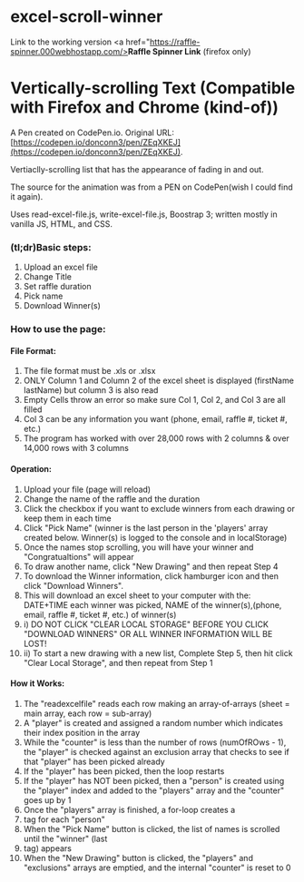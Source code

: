 # excel-scroll-winner
Link to the working version <a href="https://raffle-spinner.000webhostapp.com/><strong>Raffle Spinner Link</strong> (firefox only)</a>

# Vertically-scrolling Text (Compatible with Firefox and Chrome (kind-of))

A Pen created on CodePen.io. Original URL: [https://codepen.io/donconn3/pen/ZEqXKEJ](https://codepen.io/donconn3/pen/ZEqXKEJ).

Vertiaclly-scrolling list that has the appearance of fading in and out.

The source for the animation was from a PEN on CodePen(wish I could find it again).

Uses read-excel-file.js, write-excel-file.js, Boostrap 3; written mostly in vanilla JS, HTML, and CSS. 
<h3>(tl;dr)Basic steps:</h3>
<ol>
  <li>Upload an excel file</li>
 <li>Change Title</li>
 <li>Set raffle duration</li>
 <li>Pick name</li>
 <li>Download Winner(s) </li>
</ol>
  
<h3>How to use the page:</h3>
  <h4>File Format:</h4>
  <ol>
    <li>The file format must be .xls or .xlsx</li>
<li>ONLY Column 1 and Column 2 of the excel sheet is displayed (firstName lastName) but column 3 is also read
<li>Empty Cells throw an error so make sure Col 1, Col 2, and Col 3 are all filled
<li>Col 3 can be any information you want (phone, email, raffle #, ticket #, etc.)
<li>The program has worked with over 28,000 rows with 2 columns & over 14,000 rows with 3 columns
  </ol>
  <h4>Operation:</h4>
  <ol>
<li>Upload your file (page will reload)
  <li>Change the name of the raffle and the duration</li>
    <li>Click the checkbox if you want to exclude winners from each drawing or keep them in each time</li>
<li>Click "Pick Name" (winner is the last person in the 'players' array created below. Winner(s) is logged to the console and in localStorage)
<li>Once the names stop scrolling, you will have your winner and "Congratualtions" will appear
<li>To draw another name, click "New Drawing" and then repeat Step 4
<li>To download the Winner information, click hamburger icon and then click "Download Winners".
<li>This will download an excel sheet to your computer with the: DATE+TIME each winner was picked, NAME of the winner(s),(phone, email, raffle #, ticket #, etc.) of winner(s) 
<li>i) DO NOT CLICK "CLEAR LOCAL STORAGE" BEFORE YOU CLICK "DOWNLOAD WINNERS" OR ALL WINNER INFORMATION WILL BE LOST!</strong>
<li>ii) To start a new drawing with a new list, Complete Step 5, then hit click "Clear Local Storage", and then repeat from Step 1
  </ol>

  <h4>How it Works:</h4>
  <ol>
<li>The "readexcelfile" reads each row making an array-of-arrays (sheet = main array, each row = sub-array)
<li>A "player" is created and assigned a random number which indicates their index position in the array
<li>While the "counter" is less than the number of rows (numOfROws - 1), 
    the "player" is checked against an exclusion array that checks to see if that "player" has been picked already
<li>If the "player" has been picked, then the loop restarts
<li>If the "player" has NOT been picked, then a "person" is created using the "player" index 
    and added to the "players" array and the "counter" goes up by 1
<li> Once the "players" array is finished, a for-loop creates a <li> tag for each "person"
<li>When the "Pick Name" button is clicked, the list of names is scrolled until the "winner" (last <li> tag) appears
<li> When the "New Drawing" button is clicked, the "players" and  "exclusions" arrays are emptied, and the internal "counter" is reset to 0
  </ol>

